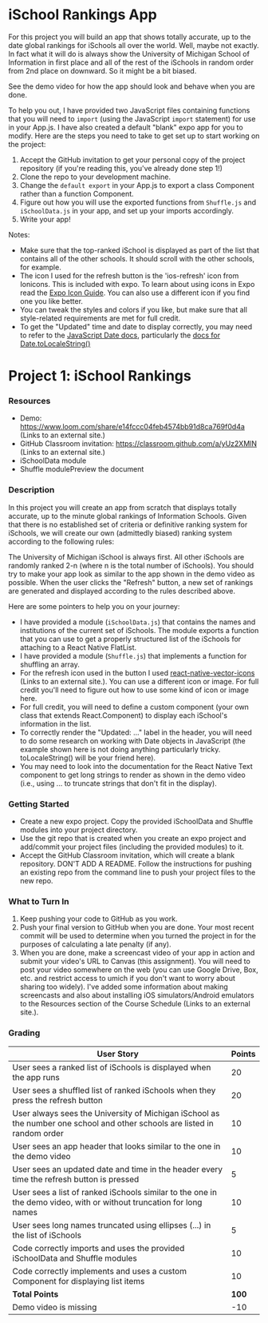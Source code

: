 # iSchool Rankings App

For this project you will build an app that shows totally accurate, up to the date global rankings for iSchools all over the world. Well, maybe not exactly. In fact what it will do is always show the University of Michigan School of Information in first place and all of the rest of the iSchools in random order from 2nd place on downward. So it might be a bit biased.

See the demo video for how the app should look and behave when you are done.

To help you out, I have provided two JavaScript files containing functions that you will need to `import` (using the JavaScript `import` statement) for use in your App.js. I have also created a default "blank" expo app for you to modify. Here are the steps you need to take to get set up to start working on the project:

1. Accept the GitHub invitation to get your personal copy of the project repository (if you're reading this, you've already done step 1!)
2. Clone the repo to your development machine.
3. Change the `default export` in your App.js to export a class Component rather than a function Component.
4. Figure out how you will use the exported functions from `Shuffle.js` and `iSchoolData.js` in your app, and set up your imports accordingly.
5. Write your app!

Notes:
- Make sure that the top-ranked iSchool is displayed as part of the list that contains all of the other schools. It should scroll with the other schools, for example.
- The icon I used for the refresh button is the 'ios-refresh' icon from Ionicons. This is included with expo. To learn about using icons in Expo read the [Expo Icon Guide](https://docs.expo.io/guides/icons/). You can also use a different icon if you find one you like better.
- You can tweak the styles and colors if you like, but make sure that all style-related requirements are met for full credit.
- To get the "Updated" time and date to display correctly, you may need to refer to the [JavaScript Date docs](https://www.w3schools.com/jsref/jsref_obj_date.asp), particularly the [docs for Date.toLocaleString()](https://www.w3schools.com/jsref/jsref_tolocalestring.asp)

# Project 1: iSchool Rankings
### Resources
* Demo: https://www.loom.com/share/e14fccc04feb4574bb91d8ca769f0d4a (Links to an external site.)
* GitHub Classroom invitation:  https://classroom.github.com/a/yUz2XMlN (Links to an external site.)
* iSchoolData module
* Shuffle modulePreview the document

### Description
In this project you will create an app from scratch that displays totally accurate, up to the minute global rankings of Information Schools. Given that there is no established set of criteria or definitive ranking system for iSchools, we will create our own (admittedly biased) ranking system according to the following rules:

The University of Michigan iSchool is always first.
All other iSchools are randomly ranked 2-n (where n is the total number of iSchools).
You should try to make your app look as similar to the app shown in the demo video as possible. When the user clicks the "Refresh" button, a new set of rankings are generated and displayed according to the rules described above.

Here are some pointers to help you on your journey:
* I have provided a module (`iSchoolData.js`) that contains the names and institutions of the current set of iSchools. The module exports a function that you can use to get a properly structured list of the iSchools for attaching to a React Native FlatList.
* I have provided a module (`Shuffle.js`) that implements a function for shuffling an array.
* For the refresh icon used in the button I used [react-native-vector-icons](https://github.com/oblador/react-native-vector-icons) (Links to an external site.). You can use a different icon or image. For full credit you'll need to figure out how to use some kind of icon or image here.
* For full credit, you will need to define a custom component (your own class that extends React.Component) to display each iSchool's information in the list.
* To correctly render the "Updated: ..." label in the header, you will need to do some research on working with Date objects in JavaScript (the example shown here is not doing anything particularly tricky. toLocaleString() will be your friend here).
* You may need to look into the documentation for the React Native Text component to get long strings to render as shown in the demo video (i.e., using ... to truncate strings that don't fit in the display).

### Getting Started
* Create a new expo project.
Copy the provided iSchoolData and Shuffle modules into your project directory.
* Use the git repo that is created when you create an expo project and add/commit your project files (including the provided modules) to it.
* Accept the GitHub Classroom invitation, which will create a blank repository. DON'T ADD A README.
Follow the instructions for pushing an existing repo from the command line to push your project files to the new repo.

### What to Turn In
1. Keep pushing your code to GitHub as you work.
2. Push your final version to GitHub when you are done. Your most recent commit will be used to determine when you turned the project in for the purposes of calculating a late penalty (if any).
3. When you are done, make a screencast video of your app in action and submit your video's URL to Canvas (this assignment). You will need to post your video somewhere on the web (you can use Google Drive,  Box, etc. and restrict access to umich if you don't want to worry about sharing too widely). I've added some information about making screencasts and also about installing iOS simulators/Android emulators to the Resources section of the Course Schedule (Links to an external site.).

### Grading
| User Story | Points |
| --- | ------------- |
| User sees a ranked list of iSchools is displayed when the app runs | 20 |
| User sees a shuffled list of ranked iSchools when they  press the refresh button |	20 |
| User always sees the University of Michigan iSchool as the number one school and other schools are listed in random order	| 10 |
| User sees an app header that looks similar to the one in the demo video | 10 |
| User sees an updated date and time in the header every time the refresh button is pressed | 5 |
| User sees a list of ranked iSchools similar to the one in the demo video, with or without truncation for long names |	10 |
| User sees long names truncated using ellipses (...) in the list of iSchools |	5 |
| Code correctly imports and uses the provided iSchoolData and Shuffle modules | 10 |
| Code correctly implements and uses a custom Component for displaying list items |	10 |
| **Total Points** | **100** |
| Demo video is missing	| -10 |